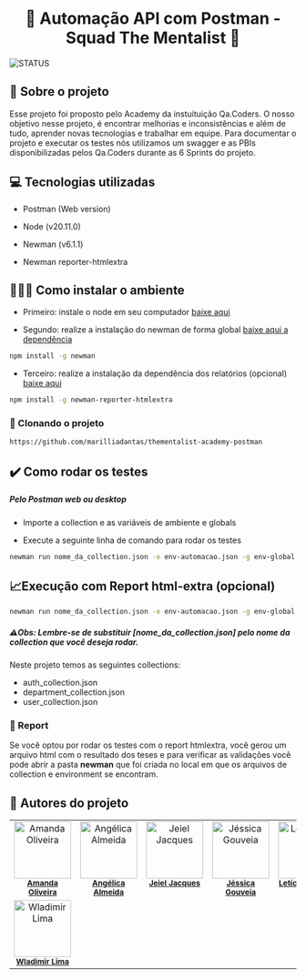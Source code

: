 <h1 align="center"> 🤖 Automação API com Postman - Squad The Mentalist 🧠</h1>

![STATUS](https://img.shields.io/static/v1?label=STATUS&message=%20EM%20CONSTRU%C3%87%C3%83O&color=yellow&style=for-the-badge)



## 💬 Sobre o projeto
<p> Esse projeto foi proposto pelo Academy da instuituição Qa.Coders. O nosso objetivo nesse projeto, é encontrar melhorias e inconsistências e além de tudo, aprender novas tecnologias e trabalhar em equipe. Para documentar o projeto e executar os testes nós utilizamos um swagger e as  PBIs disponibilizadas pelos Qa.Coders durante as 6 Sprints do projeto.

## 💻 Tecnologias utilizadas

- Postman (Web version)

- Node (v20.11.0)

- Newman (v6.1.1)

- Newman reporter-htmlextra

##  👩🏻‍💻​ Como instalar o ambiente

- Primeiro: instale o node em seu computador [baixe aqui](https://nodejs.org/en/download)

- Segundo: realize a instalação do newman de forma global [baixe aqui a dependência](https://www.npmjs.com/package/newman)

```bash
npm install -g newman
```

- Terceiro: realize a instalação da dependência dos relatórios (opcional) 
 [baixe aqui](https://www.npmjs.com/package/newman-reporter-htmlextra)

```bash
npm install -g newman-reporter-htmlextra
```
### 📁 Clonando o projeto
```bash
https://github.com/marilliadantas/thementalist-academy-postman
```

## ✔️ Como rodar os testes

##### Pelo Postman web ou desktop

- Importe a collection e as variáveis de ambiente e globals

- Execute a seguinte linha de comando para rodar os testes

 ```bash
newman run nome_da_collection.json -e env-automacao.json -g env-global.json -r cli
  ```

## ​📈​ Execução com Report html-extra (opcional)

```bash
newman run nome_da_collection.json -e env-automacao.json -g env-global.json -r htmlextra
```

##### ​⚠️​ Obs: Lembre-se de substituir [nome_da_collection.json] pelo nome da collection que você deseja rodar. 
Neste projeto temos as seguintes collections: 
- auth_collection.json
- department_collection.json
- user_collection.json

### 📃 Report

Se você optou por rodar os testes com o report htmlextra, você gerou um arquivo html com o resultado dos teses e para verificar as validações você pode abrir a pasta **newman** que foi criada no local em que os arquivos de collection e environment se encontram.

## 👥 Autores do projeto
<table>
  <tbody>
    <tr>
	  <td align="center" valign="top" width="14.28%">
        <a href="https://www.linkedin.com/in/amandaoliveira--/" target="_blank"><img src="https://avatars.githubusercontent.com/u/73588768?v=4" width="100px;" alt="Amanda Oliveira"/></a><br />
        <sub><b><a href="https://github.com/Amandatec" target="_blank">Amanda Oliveira</a></b></sub><br />
    </td>
	<td align="center" valign="top" width="14.28%">
        <a href="https://www.linkedin.com/in/angelicasa/" target="_blank"><img src="https://avatars.githubusercontent.com/u/107443453?v=4" width="100px;" alt="Angélica Almeida"/></a><br />
        <sub><b><a href="https://github.com/angelicasa" target="_blank">Angélica Almeida</a></b></sub><br />
      </td>
	  <td align="center" valign="top" width="14.28%">
        <a href="https://www.linkedin.com/in/jeieljacques/" target="_blank"><img src="https://avatars.githubusercontent.com/u/133384467?v=4" width="100px;" alt="Jeiel Jacques"/></a><br />
        <sub><b><a href="https://github.com/JeielJacques" target="_blank">Jeiel Jacques</a></b></sub><br />
		<td align="center" valign="top" width="14.28%">
        <a href="https://www.linkedin.com/in/jéssica-gouveia-/" target="_blank"><img src="https://avatars.githubusercontent.com/u/164280519?v=4" width="100px;" alt="Jéssica Gouveia"/></a><br />
        <sub><b><a href="https://github.com/JehGouveia" target="_blank">Jéssica Gouveia</a></b></sub><br />
      </td>
      <td align="center" valign="top" width="14.28%">
        <a href="https://www.linkedin.com/in/aleticia-da-silva/" target="_blank"><img src="https://avatars.githubusercontent.com/u/61994404?v=4" width="100px;" alt="Letícia da Silva"/></a><br />
        <sub><b><a href="https://github.com/ALeticiadaSilva" target="_blank">Letícia da Silva</a></b></sub><br />
      </td>
      <td align="center" valign="top" width="14.28%">
        <a href="https://www.linkedin.com/in/marilliadantas/" target="_blank"><img src="https://avatars.githubusercontent.com/u/105676314?v=4" width="100px;" alt="Marillia Dantas"/></a><br />
        <sub><b><a href="https://github.com/marilliadantas" target="_blank">Marillia Dantas</a></b></sub><br />
      </td>
	  <td align="center" valign="top" width="14.28%">
        <a href="https://www.linkedin.com/in/mariana-ramos-7ab07633/?utm_source=share&utm_campaign=share_via&utm_content=profile&utm_medium=android_app" target="_blank"><img src="https://media.licdn.com/dms/image/C4E03AQFzmZaagWcFhg/profile-displayphoto-shrink_800_800/0/1600559198533?e=1719446400&v=beta&t=CRnV7JMtUtydD3MC5GqGIVZbtsSKPM1q0AJHTxBksgw" width="100px;" alt="Mariana Ramos"/></a><br />
        <sub><b><a href="https://www.linkedin.com/in/mariana-ramos-7ab07633/?utm_source=share&utm_campaign=share_via&utm_content=profile&utm_medium=android_app" target="_blank">Mariana Ramos</a></b></sub><br />
      </td>
	<tr>
	  <td align="center" valign="top" width="14.28%">
        <a href="https://www.linkedin.com/in/wladimirllima/" target="_blank"><img src="https://media.licdn.com/dms/image/D4D03AQGfwpMaLXnXMQ/profile-displayphoto-shrink_800_800/0/1712689356688?e=1719446400&v=beta&t=ZTwGIAIcV2wUSJzqGTRcBIHbOcI5zzTefvuQ3k7fJ-M" width="100px;" alt="Wladimir Lima"/></a><br />
        <sub><b><a href="https://github.com/wladimirlima" target="_blank">Wladimir Lima</a></b></sub><br /></tr>
  </tbody>
</table>
